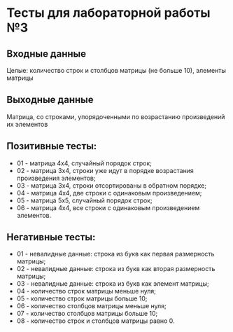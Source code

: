 # Тесты для лабораторной работы №3

## Входные данные
Целые: количество строк и столбцов матрицы (не больше 10),
элементы матрицы

## Выходные данные
Матрица, со строками, упорядоченными по возрастанию произведений их элементов

## Позитивные тесты:
- 01 - матрица 4х4, случайный порядок строк;
- 02 - матрица 3х4, строки уже идут в порядке возрастания произведения элементов;
- 03 - матрица 3х4, строки отсортированы в обратном порядке;
- 04 - матрица 4х4, две строки с одинаковым произведением;
- 05 - матрица 5х5, случайный порядок строк;
- 06 - матрица 4х4, все строки с одинаковым произведением элементов.

## Негативные тесты:
- 01 - невалидные данные: строка из букв как первая размерность матрицы;
- 02 - невалидные данные: строка из букв как вторая размерность матрицы;
- 03 - невалидные данные: строка из букв как элемент матрицы;
- 04 - количество строк матрицы меньше нуля;
- 05 - количество строк матрицы больше 10;
- 06 - количество столбцов матрицы меньше нуля;
- 07 - количество столбцов матрицы больше 10;
- 08 - количество строк и столбцов матрицы равно 0.
